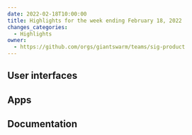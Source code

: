 ```yaml
---
date: 2022-02-18T10:00:00
title: Highlights for the week ending February 18, 2022
changes_categories:
  - Highlights
owner:
  - https://github.com/orgs/giantswarm/teams/sig-product
---
```


## User interfaces


## Apps


## Documentation

